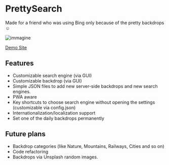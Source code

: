 # PrettySearch
Made for a friend who was using Bing only because of the pretty backdrops ☺

![immagine](https://user-images.githubusercontent.com/12469744/88823138-091ed700-d1c5-11ea-807b-425ad858b236.png)

[Demo Site](http://prettysearch.a-centauri.com/)

## Features

* Customizable search engine (via GUI) 
* Customizable backdrop (via GUI) 
* Simple JSON files to add new server-side backdrops and new search engines.
* PWA aware
* Key shortcuts to choose search engine without opening the settings (customizable via config.json)
* Internationalization/localization support
* Set one of the daily backdrops permanently


## Future plans

* Backdrop categories (like Nature, Mountains, Railways, Cities and so on)
* Code refactoring
* Backdrops via Unsplash random images.

